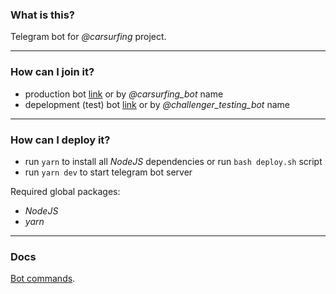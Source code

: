 ### What is this?   
Telegram bot for *@carsurfing* project.

***

### How can I join it?

 - production bot [link](t.me/carsurfing_bot) or by *@carsurfing_bot* name
 - depelopment (test) bot [link](t.me/challenger_testing_bot) or by *@challenger_testing_bot* name

***

### How can I deploy it?

 * run `yarn` to install all *NodeJS* dependencies or run `bash deploy.sh` script
 * run `yarn dev` to start telegram bot server

Required global packages:
 * *NodeJS*
 * *yarn*
    
***

### Docs

[Bot commands](./BOT_COMMANDS.md).

